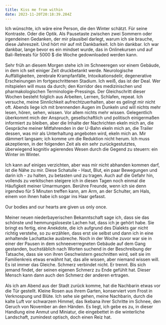 ```yaml
---
title: Kiss me from within
date: 2023-11-20T20:18:39.284Z
---
```

Ich wünschte, ich wäre eine Person, die den Winter schätzt. Für seine Kontraste. Oder die Optik. Als Pausetaste zwischen zwei Sommern oder irgendeinen Gedanken, der mir plausibel darlegt, warum ich sie brauche, diese Jahreszeit. Und hört mir auf mit Dankbarkeit. Ich bin dankbar. Ich war dankbar, lange bevor es ein mindset wurde, das in Onlinekursen und auf Bali-Retreats für 5000 $ die Woche gedownloaded werden kann.\
\
Sehr früh an diesem Morgen stehe ich im Schneeregen vor einem Gebäude, in dem ich seit einiger Zeit druckbetankt werde. Neurologische Auffälligkeiten, zerebrale Krampfanfälle, Intoxikationsdelir, degenerative Erscheinungen im fortgeschrittenen Stadium. Ich weiß, das ist der Deal. Wer mitspielen will muss da durch; den Korridor des medizinischen und pharmakologischen Terminologie-Pressings. Der Gleichschritt dieser Wochen besteht folglich aus Arbeiten, Lernen, Schlafen, repeat. Ich versuche, meine Sinnlichkeit aufrechtzuerhalten, aber es gelingt mir nicht oft. Abends liege ich mit brennenden Augen im Dunkeln und will nichts mehr lesen, hören, sehen, wissen. Vor allem nichts mehr wissen. Gelegentlich überkommt mich der Anspruch, gesellschaftlich und politisch einigermaßen informiert zu bleiben, aber die Inhalte der Nachrichten ekeln mich an, die Gespräche meiner Mitfahrenden in der U-Bahn ekeln mich an, die Trailer dessen, was mir als Unterhaltung angeboten wird, ekeln mich an. Mir dämmert langsam; ich komme um die Reduktion nicht herum. Ich muss akzeptieren, in der folgenden Zeit als ein sehr zurückgestutztes, überwiegend kognitiv agierendes Wesen durch die Gegend zu steuern: ein Winter im Winter.\
\
Ich kann auf einiges verzichten, aber was mir nicht abhanden kommen darf, ist die Nähe zu mir. Diese Schatulle - Haut, Blut, ein paar Bewegungen und darin ich - zu halten, zu betasten und zu tragen. Auch auf die Gefahr hin, vollends zu verkitschen steigere ich in diesen Tagen noch einmal die Häufigkeit meiner Umarmungen. Berühre Freunde, wenn ich sie denn irgendwo für 5 Minuten treffen kann, am Arm, an der Schulter, am Hals, einem von ihnen habe ich sogar ins Haar gefasst.\
\
Our bodies and our hearts are given us only once.\
\
Meiner neuen niederbayerischen Bekanntschaft sage ich, dass sie das schönste und hemmungsloseste Lachen hat, dass ich je gehört habe. Sie bringt es fertig, eine Anekdote, die ich aufgrund des Dialekts gar nicht richtig verstehe, so zu erzählen, dass erst sie selbst und dann ich in eine anhaltende Lachattacke ausbreche. Noch in der Woche zuvor war sie in einer der Pausen in dem schneeverregneten Gebäude auf dem Gang gestanden, buchstäblich nach Worten suchend in der Beschreibung der Tatsache, dass sie von ihren Geschwistern geschnitten wird, seit sie im Familienkreis etwas erwähnt hat, das alle wissen, aber niemand wissen will. Es ist immer das Gleiche. Schmerz verbindet nicht. Er trennt. Bis sich jemand findet, der seinen eigenen Schmerz zu Ende gefühlt hat. Dieser Mensch kann dann auch den Schmerz der anderen ertragen.\
\
Als ich am Abend aus der Stadt zurück komme, hat die Nachbarin etwas vor die Tür gestellt. Kleine Rosen aus ihrem Garten, konserviert vom Frost in Verknospung und Blüte. Ich sehe sie gehen, meine Nachbarin, durch die kalte Luft vor schwarzem Himmel, das Ikebana ihrer Schritte im Schnee, den Geruch von November an den Händen. Es liegt, ich gebe es zu, in dieser Handlung eine Anmut und Miniatur, die eingebettet in die winterliche Landschaft, zumindest optisch, doch einen Reiz hat.
